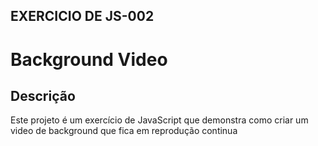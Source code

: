 ## EXERCICIO DE JS-002

# Background Video

## Descrição
Este projeto é um exercício de JavaScript que demonstra como criar um video de background que fica em reprodução continua
